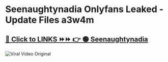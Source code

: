 
 # Seenaughtynadia Onlyfans Leaked - Update Files a3w4m

## <h2><a href="https://clipsfans.com/Seenaughtynadia&ref=git">🔗 Click to LINKS ⏩⏩ 👉 🟢 Seenaughtynadia </a></h2>

<a href="https://clipsfans.com/Seenaughtynadia&ref=git" rel="nofollow" data-target="animated-image.originalLink"><img src="https://i.ibb.co.com/xMMVF88/686577567.gif" alt="Viral Video Original" style="max-width: 100%; display: inline-block;" data-target="animated-image.originalImage"></a>

